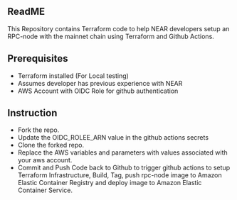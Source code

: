 ## ReadME

This Repository contains Terraform code to help NEAR developers setup an RPC-node with the mainnet chain using Terraform and Github Actions.

## Prerequisites
- Terraform installed (For Local testing)
- Assumes developer has previous experience with NEAR
- AWS Account with OIDC Role for github authentication

## Instruction
- Fork the repo.
- Update the OIDC_ROLEE_ARN value in the github actions secrets
- Clone the forked repo.
- Replace the AWS variables and parameters with values associated  with your aws account.
- Commit and Push Code back to Github to trigger github actions to setup Terraform Infrastructure, Build, Tag, push rpc-node image to Amazon Elastic Container Registry and deploy image to Amazon Elastic Container Service.